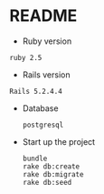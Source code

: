 # README

* Ruby version
 ```
 ruby 2.5
 ```

* Rails version
 ```
 Rails 5.2.4.4
 ```

* Database
  ```
  postgresql
  ```
* Start up the project 
  ```
  bundle 
  rake db:create
  rake db:migrate
  rake db:seed
  ``` 
